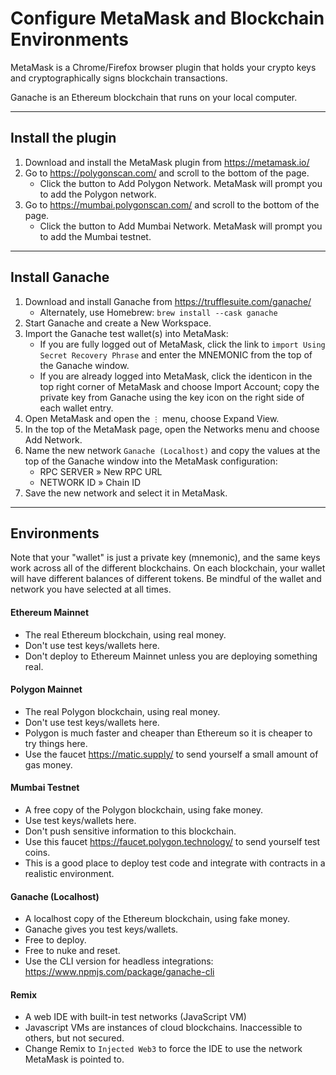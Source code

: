# Configure MetaMask and Blockchain Environments

MetaMask is a Chrome/Firefox browser plugin that holds your crypto keys and cryptographically signs blockchain transactions.

Ganache is an Ethereum blockchain that runs on your local computer. 

---
## Install the plugin
1. Download and install the MetaMask plugin from https://metamask.io/
2. Go to https://polygonscan.com/ and scroll to the bottom of the page.
	* Click the button to Add Polygon Network. MetaMask will prompt you to add the Polygon network.
3. Go to https://mumbai.polygonscan.com/ and scroll to the bottom of the page. 
	* Click the button to Add Mumbai Network. MetaMask will prompt you to add the Mumbai testnet.

---
## Install Ganache
1. Download and install Ganache from https://trufflesuite.com/ganache/
	* Alternately, use Homebrew: `brew install --cask ganache`
2. Start Ganache and create a New Workspace.
3. Import the Ganache test wallet(s) into MetaMask:
	* If you are fully logged out of MetaMask, click the link to `import Using Secret Recovery Phrase` and enter the MNEMONIC from the top of the Ganache window.
	* If you are already logged into MetaMask, click the identicon in the top right corner of MetaMask and choose Import Account; copy the private key from Ganache using the key icon on the right side of each wallet entry.
4. Open MetaMask and open the `⋮` menu, choose Expand View.
5. In the top of the MetaMask page, open the Networks menu and choose Add Network.
6. Name the new network `Ganache (Localhost)` and copy the values at the top of the Ganache window into the MetaMask configuration: 
	* RPC SERVER » New RPC URL
	* NETWORK ID » Chain ID
7. Save the new network and select it in MetaMask.

---
## Environments
Note that your "wallet" is just a private key (mnemonic), and the same keys work across all of the different blockchains. On each blockchain, your wallet will have different balances of different tokens. Be mindful of the wallet and network you have selected at all times.

#### Ethereum Mainnet
* The real Ethereum blockchain, using real money.
* Don't use test keys/wallets here.
* Don't deploy to Ethereum Mainnet unless you are deploying something real.

#### Polygon Mainnet
* The real Polygon blockchain, using real money.
* Don't use test keys/wallets here.
* Polygon is much faster and cheaper than Ethereum so it is cheaper to try things here. 
* Use the faucet https://matic.supply/ to send yourself a small amount of gas money.

#### Mumbai Testnet
* A free copy of the Polygon blockchain, using fake money.
* Use test keys/wallets here.
* Don't push sensitive information to this blockchain.
* Use this faucet https://faucet.polygon.technology/ to send yourself test coins.
* This is a good place to deploy test code and integrate with contracts in a realistic environment.

#### Ganache (Localhost) 
* A localhost copy of the Ethereum blockchain, using fake money.
* Ganache gives you test keys/wallets.
* Free to deploy.
* Free to nuke and reset.
* Use the CLI version for headless integrations: https://www.npmjs.com/package/ganache-cli

#### Remix
* A web IDE with built-in test networks (JavaScript VM)
* Javascript VMs are instances of cloud blockchains. Inaccessible to others, but not secured.
* Change Remix to `Injected Web3` to force the IDE to use the network MetaMask is pointed to.

